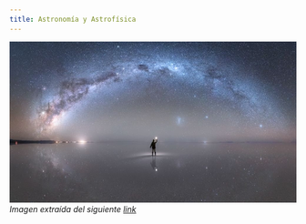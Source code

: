```yaml
---
title: Astronomía y Astrofísica
---
```

![](img/astronomy/galaxy.jpeg)
*Imagen extraída del siguiente [link](https://www.bbc.com/portuguese/internacional-50274440)*